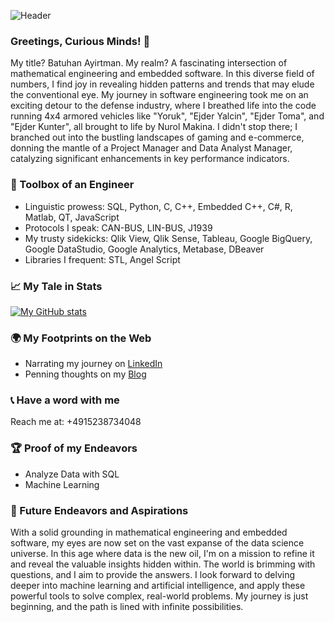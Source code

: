 ![Header](https://cms-assets.tutsplus.com/cdn-cgi/image/width=630/uploads/users/1631/posts/34756/image/Twitter%20Header%20Template%20with%20Beautiful%20Illustrations%20copy.jpg)

### Greetings, Curious Minds! 🖖

My title? Batuhan Ayirtman. My realm? A fascinating intersection of mathematical engineering and embedded software. In this diverse field of numbers, I find joy in revealing hidden patterns and trends that may elude the conventional eye. My journey in software engineering took me on an exciting detour to the defense industry, where I breathed life into the code running 4x4 armored vehicles like "Yoruk", "Ejder Yalcin", "Ejder Toma", and "Ejder Kunter", all brought to life by Nurol Makina. I didn't stop there; I branched out into the bustling landscapes of gaming and e-commerce, donning the mantle of a Project Manager and Data Analyst Manager, catalyzing significant enhancements in key performance indicators.

### 🧰 Toolbox of an Engineer

- Linguistic prowess: SQL, Python, C, C++, Embedded C++, C#, R, Matlab, QT, JavaScript
- Protocols I speak: CAN-BUS, LIN-BUS, J1939
- My trusty sidekicks: Qlik View, Qlik Sense, Tableau, Google BigQuery, Google DataStudio, Google Analytics, Metabase, DBeaver
- Libraries I frequent: STL, Angel Script

### 📈 My Tale in Stats

[![My GitHub stats](https://github-readme-stats.vercel.app/api?username=ayirtman)](https://github.com/anuraghazra/github-readme-stats)

### 🌍 My Footprints on the Web

- Narrating my journey on [LinkedIn](https://www.linkedin.com/in/batuhanayirtman/)
- Penning thoughts on my [Blog](https://medium.com/@batuayirtman)

### 📞 Have a word with me

Reach me at: +4915238734048

### 🏆 Proof of my Endeavors

- Analyze Data with SQL
- Machine Learning

### 🚀 Future Endeavors and Aspirations

With a solid grounding in mathematical engineering and embedded software, my eyes are now set on the vast expanse of the data science universe. In this age where data is the new oil, I'm on a mission to refine it and reveal the valuable insights hidden within. The world is brimming with questions, and I aim to provide the answers. I look forward to delving deeper into machine learning and artificial intelligence, and apply these powerful tools to solve complex, real-world problems. My journey is just beginning, and the path is lined with infinite possibilities.

<!--
### Hi there 👋
![Alt text](https://spotify-recently-played-readme.vercel.app/api?user=11142822917)
[![trophy](https://github-profile-trophy.vercel.app/?username=ryo-ma&theme=onedark)](https://github.com/ayirtman/github-profile-trophy)
[![GitHub Streak](https://github-readme-streak-stats.herokuapp.com/?user=ayirtman)](https://git.io/streak-stats)

**ayirtman/ayirtman** is a ✨ _special_ ✨ repository because its `README.md` (this file) appears on your GitHub profile.

Here are some ideas to get you started:

- 🔭 I’m currently working on ...
- 🌱 I’m currently learning ...
- 👯 I’m looking to collaborate on ...
- 🤔 I’m looking for help with ...
- 💬 Ask me about ...
- 📫 How to reach me: ...
- 😄 Pronouns: ...
- ⚡ Fun fact: ...
-->
